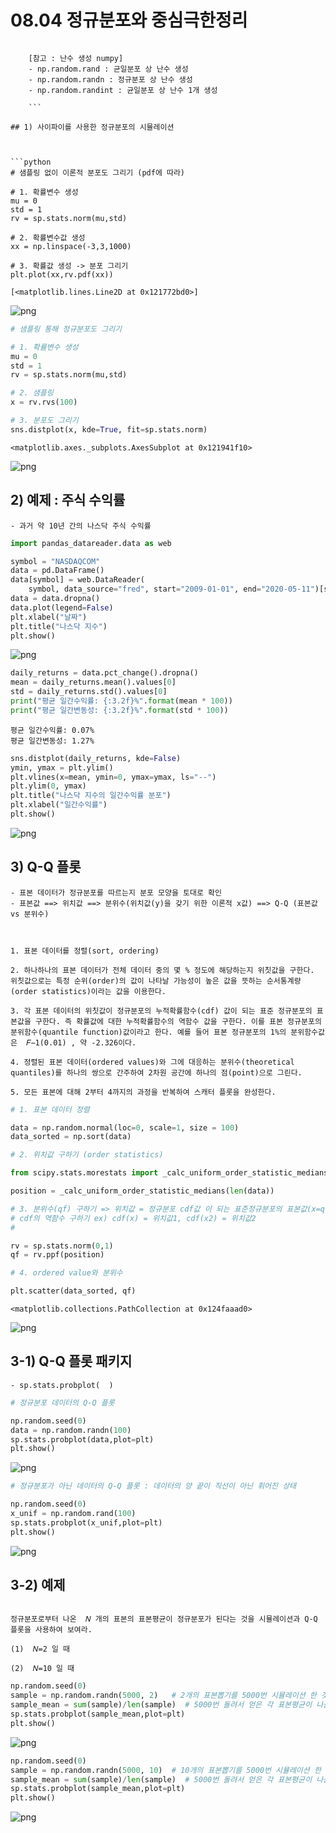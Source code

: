 # 08.04 정규분포와 중심극한정리

```

    [참고 : 난수 생성 numpy]
    - np.random.rand : 균일분포 상 난수 생성
    - np.random.randn : 정규분포 상 난수 생성
    - np.random.randint : 균일분포 상 난수 1개 생성
    
    ```

## 1) 사이파이를 사용한 정규분포의 시뮬레이션



```python
# 샘플링 없이 이론적 분포도 그리기 (pdf에 따라)

# 1. 확률변수 생성
mu = 0
std = 1
rv = sp.stats.norm(mu,std)

# 2. 확률변수값 생성
xx = np.linspace(-3,3,1000)

# 3. 확률값 생성 -> 분포 그리기
plt.plot(xx,rv.pdf(xx))
```




    [<matplotlib.lines.Line2D at 0x121772bd0>]




![png](output_2_1.png)



```python
# 샘플링 통해 정규분포도 그리기

# 1. 확률변수 생성
mu = 0
std = 1
rv = sp.stats.norm(mu,std)

# 2. 샘플링
x = rv.rvs(100)

# 3. 분포도 그리기
sns.distplot(x, kde=True, fit=sp.stats.norm)
```




    <matplotlib.axes._subplots.AxesSubplot at 0x121941f10>




![png](output_3_1.png)


## 2) 예제 : 주식 수익률

    - 과거 약 10년 간의 나스닥 주식 수익률


```python
import pandas_datareader.data as web

symbol = "NASDAQCOM"
data = pd.DataFrame()
data[symbol] = web.DataReader(
    symbol, data_source="fred", start="2009-01-01", end="2020-05-11")[symbol]
data = data.dropna()
data.plot(legend=False)
plt.xlabel("날짜")
plt.title("나스닥 지수")
plt.show()
```


![png](output_5_0.png)



```python
daily_returns = data.pct_change().dropna()
mean = daily_returns.mean().values[0]
std = daily_returns.std().values[0]
print("평균 일간수익률: {:3.2f}%".format(mean * 100))
print("평균 일간변동성: {:3.2f}%".format(std * 100))
```

    평균 일간수익률: 0.07%
    평균 일간변동성: 1.27%



```python
sns.distplot(daily_returns, kde=False)
ymin, ymax = plt.ylim()
plt.vlines(x=mean, ymin=0, ymax=ymax, ls="--")
plt.ylim(0, ymax)
plt.title("나스닥 지수의 일간수익률 분포")
plt.xlabel("일간수익률")
plt.show()
```


![png](output_7_0.png)


## 3) Q-Q 플롯

    - 표본 데이터가 정규분포를 따르는지 분포 모양을 토대로 확인
    - 표본값 ==> 위치값 ==> 분위수(위치값(y)을 갖기 위한 이론적 x값) ==> Q-Q (표본값 vs 분위수)
    
```


1. 표본 데이터를 정렬(sort, ordering)

2. 하나하나의 표본 데이터가 전체 데이터 중의 몇 % 정도에 해당하는지 위칫값을 구한다. 위칫값으로는 특정 순위(order)의 값이 나타날 가능성이 높은 값을 뜻하는 순서통계량(order statistics)이라는 값을 이용한다.
   
3. 각 표본 데이터의 위칫값이 정규분포의 누적확률함수(cdf) 값이 되는 표준 정규분포의 표본값을 구한다. 즉 확률값에 대한 누적확률함수의 역함수 값을 구한다. 이를 표본 정규분포의 분위함수(quantile function)값이라고 한다. 예를 들어 표본 정규분포의 1%의 분위함수값은  𝐹−1(0.01) , 약 -2.326이다.

4. 정렬된 표본 데이터(ordered values)와 그에 대응하는 분위수(theoretical quantiles)를 하나의 쌍으로 간주하여 2차원 공간에 하나의 점(point)으로 그린다.

5. 모든 표본에 대해 2부터 4까지의 과정을 반복하여 스캐터 플롯을 완성한다.

```


```python
# 1. 표본 데이터 정렬

data = np.random.normal(loc=0, scale=1, size = 100)
data_sorted = np.sort(data)
```


```python
# 2. 위치값 구하기 (order statistics)

from scipy.stats.morestats import _calc_uniform_order_statistic_medians

position = _calc_uniform_order_statistic_medians(len(data))
```


```python
# 3. 분위수(qf) 구하기 => 위치값 = 정규분포 cdf값 이 되는 표준정규분포의 표본값(x=qf)을 구하기
# cdf의 역함수 구하기 ex) cdf(x) = 위치값1, cdf(x2) = 위치값2
# 

rv = sp.stats.norm(0,1)
qf = rv.ppf(position)
```


```python
# 4. ordered value와 분위수

plt.scatter(data_sorted, qf)
```




    <matplotlib.collections.PathCollection at 0x124faaad0>




![png](output_12_1.png)


## 3-1) Q-Q 플롯 패키지

    - sp.stats.probplot(  )


```python
# 정규분포 데이터의 Q-Q 플롯

np.random.seed(0)
data = np.random.randn(100)
sp.stats.probplot(data,plot=plt)
plt.show()
```


![png](output_14_0.png)



```python
# 정규분포가 아닌 데이터의 Q-Q 플롯 : 데이터의 양 끝이 직선이 아닌 휘어진 상태

np.random.seed(0)
x_unif = np.random.rand(100)
sp.stats.probplot(x_unif,plot=plt)
plt.show()
```


![png](output_15_0.png)


## 3-2) 예제

```

정규분포로부터 나온  𝑁 개의 표본의 표본평균이 정규분포가 된다는 것을 시뮬레이션과 Q-Q 플롯을 사용하여 보여라.

(1)  𝑁=2 일 때

(2)  𝑁=10 일 때

```


```python
np.random.seed(0)
sample = np.random.randn(5000, 2)   # 2개의 표본뽑기를 5000번 시뮬레이션 한 것
sample_mean = sum(sample)/len(sample)  # 5000번 돌려서 얻은 각 표본평균이 나올 것
sp.stats.probplot(sample_mean,plot=plt)
plt.show()
```


![png](output_17_0.png)



```python
np.random.seed(0)
sample = np.random.randn(5000, 10)  # 10개의 표본뽑기를 5000번 시뮬레이션 한 것
sample_mean = sum(sample)/len(sample)  # 5000번 돌려서 얻은 각 표본평균이 나올 것
sp.stats.probplot(sample_mean,plot=plt)
plt.show()
```


![png](output_18_0.png)

